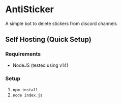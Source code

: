 # AntiSticker
A simple bot to delete stickers from discord channels

## Self Hosting (Quick Setup)

### Requirements
* NodeJS (tested using v14)

### Setup
1. `npm install`
2. `node index.js`